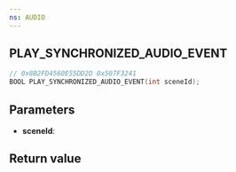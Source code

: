 ```yaml
---
ns: AUDIO
---
```

## PLAY_SYNCHRONIZED_AUDIO_EVENT

```c
// 0x8B2FD4560E55DD2D 0x507F3241
BOOL PLAY_SYNCHRONIZED_AUDIO_EVENT(int sceneId);
```


## Parameters
* **sceneId**:

## Return value
